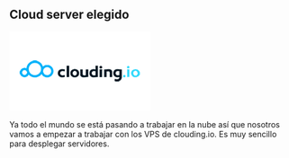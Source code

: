 ## Cloud server elegido
![logoCloud](https://github.com/anasalasro/k0s/blob/main/imagenes/clouding-io-logo-alt.png)  

Ya todo el mundo se está pasando a trabajar en la nube así que nosotros vamos a empezar a trabajar con los VPS de clouding.io.
Es muy sencillo para desplegar servidores. 


